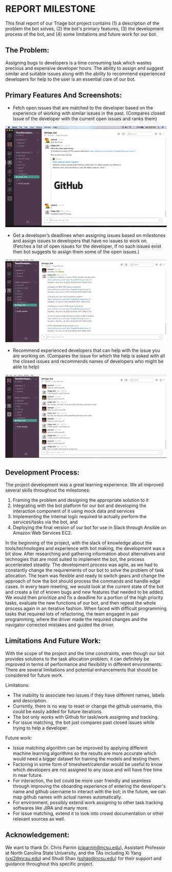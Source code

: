 # REPORT MILESTONE

This final report of our Triage bot project contains (1) a description of the problem the bot solves, (2) the bot's primary features, (3) the development process of the bot, and (4) some limitations and future work for our bot. 

## The Problem:

Assigning bugs to developers is a time consuming task which wastes precious and expensive developer hours. The ability to assign and suggest similar and suitable issues along with the ability to recommend experienced developers for help to the user is an essential core of our bot. 

## Primary Features And Screenshots:

- Fetch open issues that are matched to the developer based on the experience of working with similar issues in the past. (Compares closed issue of the developer with the current open issues and ranks them)

 <img src="../images/givemeissues.png"/>
 
- Get a developer’s deadlines when assigning issues based on milestones and assign issues to developers that have no issues to work on. (Fetches a list of open issues for the developer, If no such issues exist then bot suggests to assign them some of the open issues.)

 <img src="../images/deadlinesFor_useCase2.png"/>

- Recommend experienced developers that can help with the issue you are working on. (Compares the issue for which the help is asked with all the closed issues and recommends names of developers who might be able to help)

 <img src="../images/helpIssues_useCase3.png"/>

## Development Process:

The project development was a great learning experience. We all improved several skills throughout the milestones: 

1. Framing the problem and designing the appropriate solution to it
2. Integrating with the bot platform for our bot and developing the interaction component of it using mock data and services
3. Implementing the internal logic required to actually perform the services/tasks via the bot, and
4. Deploying the final version of our bot for use in Slack through Ansible on Amazon Web Services EC2. 

In the beginning of the project, with the slack of knowledge about the tools/technologies and experience with bot making, the development was a bit slow. After researching and gathering information about alternatives and technogies that are most suited to implement the bot, the process accerlerated steadily. The development process was agile, as we had to constantly change the requirements of our bot to solve the problem of task allocation. The team was flexible and ready to switch gears and change the approach of how the bot should process the commands and handle edge cases. In every team meeting, we would look at the current state of the bot and create a list of known bugs and new features that needed to be added. We would then prioritize and fix a deadline for a portion of the high priority tasks, evaluate the new functions of our bot, and then repeat the whole process again in an iterative fashion. When faced with difficult programming tasks that required lots of refactoring, the team engaged in pair programming, where the driver made the required changes and the navigator corrected mistakes and guided the driver.

## Limitations And Future Work:

With the scope of the project and the time constraints, even though our bot provides solutions to the task allocation problem, it can definitely be improved in terms of performance and flexibility in different environments. There are several limitations and potential enhancements that should be considered for future work.

Limitations:
- The inability to associate two issues if they have different names, labels and description. 
- Currently, there is no way to reset or change the github username, this could be easily added for future iterations.
- The bot only works with Github for task/work assigning and tracking.
- For issue matching, the bot just compares past closed issues while trying to help a developer.

Future work:
- Issue matching algorithm can be improved by applying different machine learning algorithms so the results are more accurate which would need a bigger dataset for training the models and testing them.
- Factoring in some form of timesheet/calendar would be useful to know which developers are not assigned to any issue and will have free time in near future.
- For interaction, the bot could be more user friendly and seamless through improving the oboarding experience of entering the developer's name and github username to interact with the bot; in the future, we can map github names with actual names automatically. 
- For environment, possibly extend work assigning to other task tracking softwares like JIRA and many more.
- For issue matching, extend it to look into crowd documentation or other relevant sources as well.

## Acknowledgement: 

We want to thank Dr. Chris Parnin (cjparnin@ncsu.edu), Assistant Professor at North Carolina State University, and the TAs including Xi Yang (yxi2@ncsu.edu) and Shudi Shao (sshao@ncsu.edu) for their support and guidance throughout this specific project. 
